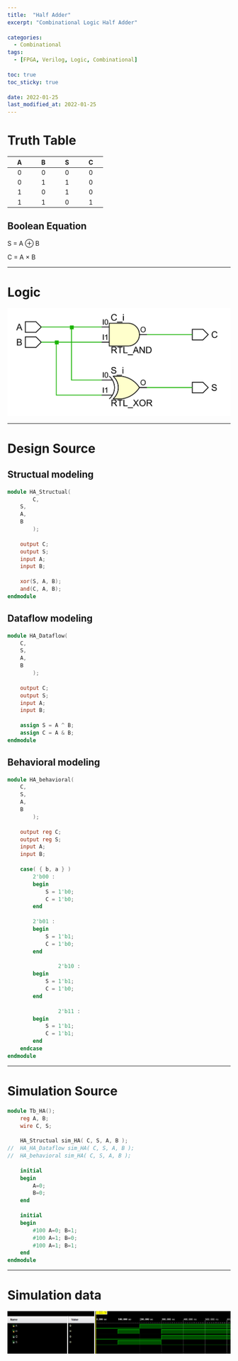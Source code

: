 ```yaml
---
title:  "Half Adder"
excerpt: "Combinational Logic Half Adder"

categories:
  - Combinational
tags:
  - [FPGA, Verilog, Logic, Combinational]

toc: true
toc_sticky: true
 
date: 2022-01-25
last_modified_at: 2022-01-25
---
```


# Truth Table

| &nbsp; &nbsp; A &nbsp; &nbsp; | &nbsp; &nbsp; B &nbsp; &nbsp; | &nbsp; &nbsp; S &nbsp; &nbsp; | &nbsp; &nbsp; C &nbsp; &nbsp; |
|:---:|:---:|:---:|:---:|
|  0  |  0  |  0  |  0  |
|  0  |  1  |  1  |  0  |
|  1  |  0  |  1  |  0  |
|  1  |  1  |  0  |  1  |

## Boolean Equation

S = A ⊕ B

C = A × B

---

# Logic

![HA](/images/2022-01-25-HA/logic.png)

---

# Design Source

## Structual modeling

```verilog
module HA_Structual(
    	C,
	S,
	A,
	B
    	);

	output C;
	output S;
	input A;
	input B;
    
	xor(S, A, B);
	and(C, A, B);
endmodule
```

## Dataflow modeling

```verilog
module HA_Dataflow(
	C,
	S,
	A,
	B
    	);

	output C;
	output S;
	input A;
	input B;

	assign S = A ^ B;
	assign C = A & B;
endmodule
```

## Behavioral modeling

```verilog
module HA_behavioral(
	C,
	S,
	A,
	B
    	);

	output reg C;
	output reg S;
	input A;
	input B;

	case( { b, a } )
		2'b00 : 
		begin
			S = 1'b0;
			C = 1'b0;
		end

		2'b01 : 
		begin
			S = 1'b1;
			C = 1'b0;
		end
            
            	2'b10 :
		begin
			S = 1'b1;
			C = 1'b0;
		end
            
            	2'b11 :
		begin
			S = 1'b1;
			C = 1'b1;
		end
	endcase
endmodule
```
---

# Simulation Source

```verilog
module Tb_HA();
	reg A, B;
	wire C, S;
    
	HA_Structual sim_HA( C, S, A, B );
//	HA_HA_Dataflow sim_HA( C, S, A, B );
//	HA_behavioral sim_HA( C, S, A, B );
    
	initial
	begin
		A=0;
		B=0;
	end
    
	initial
	begin
		#100 A=0; B=1;
		#100 A=1; B=0;
		#100 A=1; B=1;
	end
endmodule
```
---

# Simulation data

![Tb_HA](/images/2022-01-25-HA/tb.png)
